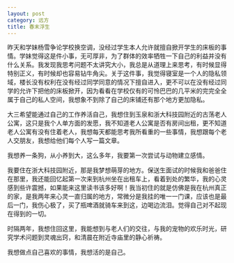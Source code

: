 ```yaml
---
layout: post
category: 远方
title: 春末浮生
---
```


昨天和学妹杨雪争论学校换空调，没经过学生本人允许就擅自掀开学生的床板的事情。学妹觉得这是件小事，无可厚非，为了群体的效率牺牲一下自己的利益并没有什么关系。我发现我思考问题不太讲究大小，我总是从道理上来思考，有时候显得特别正义，有时候却也容易钻牛角尖。关于这件事，我觉得寝室是一个人的隐私领域，楼长没有权利在没有经过同学同意的情况下擅自进入，更不可以在没有经过同学的允许下把他的床板掀开，因为看看在学校仅有的可怜巴巴的几平米的完完全全属于自己的私人空间，我想象不到除了自己的床铺还有那个地方更加隐私。

大三希望能通过自己的工作养活自己，我想住到玉泉和浙大科技园附近的古荡老人公寓，这只是我个人单方面的发愿，我不知道老人公寓是否有房间出租，更不知道老人公寓有没有住着老人，我想每天都能思考我所看重的一些事情，我想跟每个老人交朋友，我想给他们每个人写一篇文章。

我想养一条狗，从小养到大，这么多年，我要第一次尝试与动物建立感情。

我要住在浙大科技园附近，那是我梦想萌芽的地方。保送生面试的时候我和爸爸住在那里，我还能回忆起第一次来到杭州坐在出租车上，看着到处的繁华，我的心灵感到些许震撼，如果能来这里读书该多好啊！我当初住的就是仿佛是我在杭州真正的家，是我两年来心灵一直归属的地方，常微分是我挂的唯一一门课，应该也是最后一门，我伤心极了，买了瓶啤酒就骑车来到这，边喝边流泪。觉得自己对不起现在得到的一切。

时隔两年，我想住回这里，我能想到与老人们的交往，与我的宠物的欢乐时光，研究学术问题到灵魂出窍，和清晨在附近寺庙里的静心祈祷。

我想做点自己喜欢的事情，我想活的是自己。